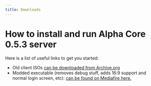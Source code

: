 ```yaml
---
title: Downloads
---
```


# How to install and run Alpha Core 0.5.3 server

Here is a list of useful links to get you started:

* Old client ISOs [can be downloaded from Archive.org](https://archive.org/download/World_of_Warcraft_Client_and_Installation_Archive/ISO/)
* Modded executable (removes debug stuff, adds 16:9 support and normal login screen, etc): [can be found on Mediafire here.](https://www.mediafire.com/file/wjbk1ovyyb6ry7l/Mods.zip/file)
